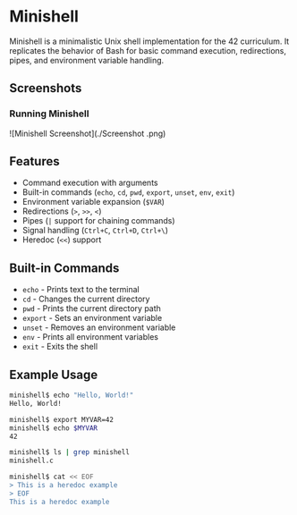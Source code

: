 # Minishell

Minishell is a minimalistic Unix shell implementation for the 42 curriculum. It replicates the behavior of Bash for basic command execution, redirections, pipes, and environment variable handling.


## Screenshots
### Running Minishell
![Minishell Screenshot](./Screenshot .png)

## Features
- Command execution with arguments
- Built-in commands (`echo`, `cd`, `pwd`, `export`, `unset`, `env`, `exit`)
- Environment variable expansion (`$VAR`)
- Redirections (`>`, `>>`, `<`)
- Pipes (`|` support for chaining commands)
- Signal handling (`Ctrl+C`, `Ctrl+D`, `Ctrl+\`)
- Heredoc (`<<`) support

## Built-in Commands
- `echo` - Prints text to the terminal
- `cd` - Changes the current directory
- `pwd` - Prints the current directory path
- `export` - Sets an environment variable
- `unset` - Removes an environment variable
- `env` - Prints all environment variables
- `exit` - Exits the shell

## Example Usage
```bash
minishell$ echo "Hello, World!"
Hello, World!

minishell$ export MYVAR=42
minishell$ echo $MYVAR
42

minishell$ ls | grep minishell
minishell.c

minishell$ cat << EOF
> This is a heredoc example
> EOF
This is a heredoc example
```


